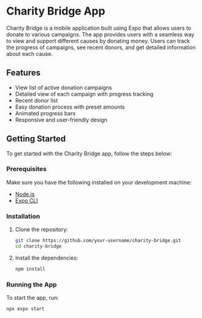 # Charity Bridge App

Charity Bridge is a mobile application built using Expo that allows users to donate to various campaigns. The app provides users with a seamless way to view and support different causes by donating money. Users can track the progress of campaigns, see recent donors, and get detailed information about each cause.

## Features

- View list of active donation campaigns
- Detailed view of each campaign with progress tracking
- Recent donor list
- Easy donation process with preset amounts
- Animated progress bars
- Responsive and user-friendly design

## Getting Started

To get started with the Charity Bridge app, follow the steps below:

### Prerequisites

Make sure you have the following installed on your development machine:

- [Node.js](https://nodejs.org/)
- [Expo CLI](https://docs.expo.dev/workflow/expo-cli/)

### Installation

1. Clone the repository:

   ```bash
   git clone https://github.com/your-username/charity-bridge.git
   cd charity-bridge
   ```

2. Install the dependencies:

   ```bash
   npm install
   ```

### Running the App

To start the app, run:

```bash
npx expo start
```
